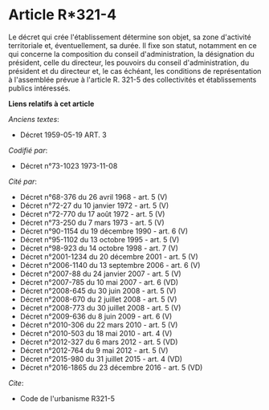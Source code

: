# Article R*321-4

Le décret qui crée l'établissement détermine son objet, sa zone d'activité territoriale et, éventuellement, sa durée. Il fixe
son statut, notamment en ce qui concerne la composition du conseil d'administration, la désignation du président, celle du
directeur, les pouvoirs du conseil d'administration, du président et du directeur et, le cas échéant, les conditions de
représentation à l'assemblée prévue à l'article R. 321-5 des collectivités et établissements publics intéressés.

**Liens relatifs à cet article**

_Anciens textes_:

  - Décret  1959-05-19 ART. 3

_Codifié par_:

  - Décret n°73-1023 1973-11-08

_Cité par_:

  - Décret n°68-376 du 26 avril 1968 - art. 5 (V)
  - Décret n°72-27 du 10 janvier 1972 - art. 5 (V)
  - Décret n°72-770 du 17 août 1972 - art. 5 (V)
  - Décret n°73-250 du 7 mars 1973 - art. 5 (V)
  - Décret n°90-1154 du 19 décembre 1990 - art. 6 (V)
  - Décret n°95-1102 du 13 octobre 1995 - art. 5 (V)
  - Décret n°98-923 du 14 octobre 1998 - art. 7 (V)
  - Décret n°2001-1234 du 20 décembre 2001 - art. 5 (V)
  - Décret n°2006-1140 du 13 septembre 2006 - art. 6 (V)
  - Décret n°2007-88 du 24 janvier 2007 - art. 5 (V)
  - Décret n°2007-785 du 10 mai 2007 - art. 6 (VD)
  - Décret n°2008-645 du 30 juin 2008 - art. 5 (V)
  - Décret n°2008-670 du 2 juillet 2008 - art. 5 (V)
  - Décret n°2008-773 du 30 juillet 2008 - art. 5 (V)
  - Décret n°2009-636 du 8 juin 2009 - art. 6 (V)
  - Décret n°2010-306 du 22 mars 2010 - art. 5 (V)
  - Décret n°2010-503 du 18 mai 2010 - art. 4 (V)
  - Décret n°2012-327  du 6 mars 2012 - art. 5 (VD)
  - Décret n°2012-764 du 9 mai 2012 - art. 5 (V)
  - Décret n°2015-980 du 31 juillet 2015 - art. 4 (VD)
  - Décret n°2016-1865 du 23 décembre 2016 - art. 5 (VD)

_Cite_:

  - Code de l'urbanisme R321-5

